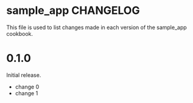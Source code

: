 # sample_app CHANGELOG

This file is used to list changes made in each version of the sample_app cookbook.

# 0.1.0

Initial release.

- change 0
- change 1

